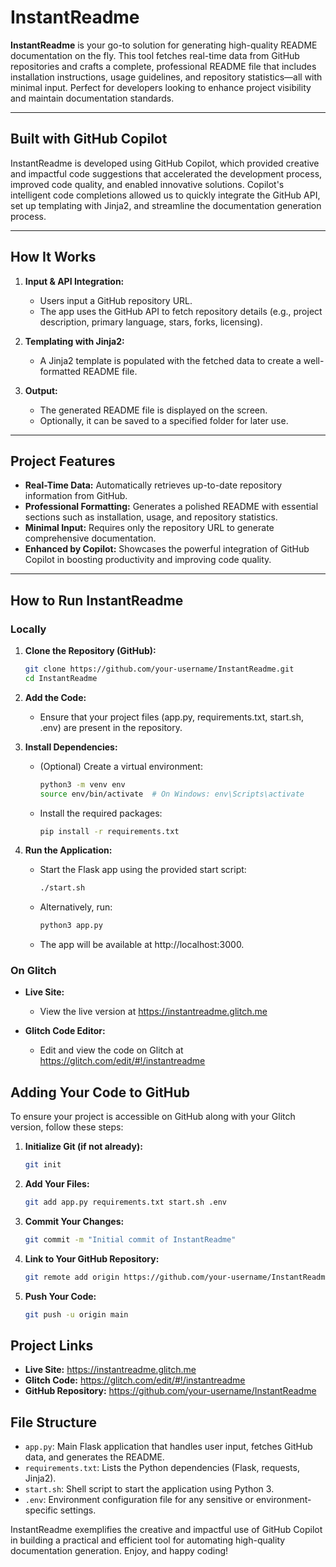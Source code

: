 # InstantReadme

**InstantReadme** is your go-to solution for generating high-quality README documentation on the fly. This tool fetches real-time data from GitHub repositories and crafts a complete, professional README file that includes installation instructions, usage guidelines, and repository statistics—all with minimal input. Perfect for developers looking to enhance project visibility and maintain documentation standards.

---

## Built with GitHub Copilot

InstantReadme is developed using GitHub Copilot, which provided creative and impactful code suggestions that accelerated the development process, improved code quality, and enabled innovative solutions. Copilot's intelligent code completions allowed us to quickly integrate the GitHub API, set up templating with Jinja2, and streamline the documentation generation process.

---

## How It Works

1. **Input & API Integration:**  
   - Users input a GitHub repository URL.
   - The app uses the GitHub API to fetch repository details (e.g., project description, primary language, stars, forks, licensing).

2. **Templating with Jinja2:**  
   - A Jinja2 template is populated with the fetched data to create a well-formatted README file.

3. **Output:**  
   - The generated README file is displayed on the screen.
   - Optionally, it can be saved to a specified folder for later use.

---

## Project Features

- **Real-Time Data:** Automatically retrieves up-to-date repository information from GitHub.
- **Professional Formatting:** Generates a polished README with essential sections such as installation, usage, and repository statistics.
- **Minimal Input:** Requires only the repository URL to generate comprehensive documentation.
- **Enhanced by Copilot:** Showcases the powerful integration of GitHub Copilot in boosting productivity and improving code quality.

---

## How to Run InstantReadme

### Locally

1. **Clone the Repository (GitHub):**
   ```bash
   git clone https://github.com/your-username/InstantReadme.git
   cd InstantReadme
   ```

2. **Add the Code:**
   - Ensure that your project files (app.py, requirements.txt, start.sh, .env) are present in the repository.

3. **Install Dependencies:**
   - (Optional) Create a virtual environment:
     ```bash
     python3 -m venv env
     source env/bin/activate  # On Windows: env\Scripts\activate
     ```
   - Install the required packages:
     ```bash
     pip install -r requirements.txt
     ```

4. **Run the Application:**
   - Start the Flask app using the provided start script:
     ```bash
     ./start.sh
     ```
   - Alternatively, run:
     ```bash
     python3 app.py
     ```
   - The app will be available at http://localhost:3000.

### On Glitch

- **Live Site:**
  - View the live version at https://instantreadme.glitch.me

- **Glitch Code Editor:**
  - Edit and view the code on Glitch at https://glitch.com/edit/#!/instantreadme

## Adding Your Code to GitHub

To ensure your project is accessible on GitHub along with your Glitch version, follow these steps:

1. **Initialize Git (if not already):**
   ```bash
   git init
   ```

2. **Add Your Files:**
   ```bash
   git add app.py requirements.txt start.sh .env
   ```

3. **Commit Your Changes:**
   ```bash
   git commit -m "Initial commit of InstantReadme"
   ```

4. **Link to Your GitHub Repository:**
   ```bash
   git remote add origin https://github.com/your-username/InstantReadme.git
   ```

5. **Push Your Code:**
   ```bash
   git push -u origin main
   ```

## Project Links

- **Live Site:** https://instantreadme.glitch.me
- **Glitch Code:** https://glitch.com/edit/#!/instantreadme
- **GitHub Repository:** https://github.com/your-username/InstantReadme

## File Structure

- `app.py`: Main Flask application that handles user input, fetches GitHub data, and generates the README.
- `requirements.txt`: Lists the Python dependencies (Flask, requests, Jinja2).
- `start.sh`: Shell script to start the application using Python 3.
- `.env`: Environment configuration file for any sensitive or environment-specific settings.

InstantReadme exemplifies the creative and impactful use of GitHub Copilot in building a practical and efficient tool for automating high-quality documentation generation. Enjoy, and happy coding!
